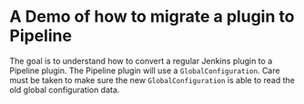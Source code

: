 A Demo of how to migrate a plugin to Pipeline
====

The goal is to understand how to convert a regular Jenkins plugin to a
Pipeline plugin. The Pipeline plugin will use a `GlobalConfiguration`.
Care must be taken to make sure the new `GlobalConfiguration` is able
to read the old global configuration data.

